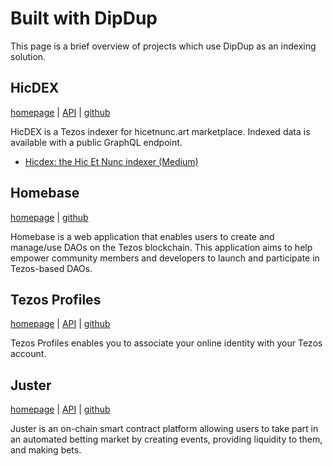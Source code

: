 # Built with DipDup

This page is a brief overview of projects which use DipDup as an indexing solution.

## HicDEX

[homepage](https://hicdex.com/) | [API](https://api.hicdex.com/graphiql/) | [github](https://github.com/hicdex/hicdex)

HicDEX is a Tezos indexer for hicetnunc.art marketplace. Indexed data is available with a public GraphQL endpoint.

* [Hicdex: the Hic Et Nunc indexer (Medium)](https://leonnicholls.medium.com/hicdex-the-hic-et-nunc-indexer-bd45f27a228f)

## Homebase

[homepage](https://tezos-homebase.io/) | [github](https://github.com/dOrgTech/homebase-app)

Homebase is a web application that enables users to create and manage/use DAOs on the Tezos blockchain. This application aims to help empower community members and developers to launch and participate in Tezos-based DAOs.

## Tezos Profiles

[homepage](https://tzprofiles.com/) | [API](https://dipdup.net/sandbox.html?service=tzprofiles) | [github](https://github.com/spruceid/tzprofiles)

Tezos Profiles enables you to associate your online identity with your Tezos account.

## Juster

[homepage](https://app.juster.fi) | [API](https://dipdup.net/sandbox.html?service=juster) | [github](https://github.com/juster-finance/juster-dipdup)

Juster is an on-chain smart contract platform allowing users to take part in an automated betting market by creating events, providing liquidity to them, and making bets.
